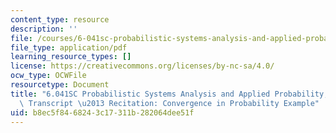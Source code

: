 ```yaml
---
content_type: resource
description: ''
file: /courses/6-041sc-probabilistic-systems-analysis-and-applied-probability-fall-2013/b8ec5f8468243c17311b282064dee51f_MIT6_041SCF13_Edit2_No33_Rec20_P3_ConvgProb2_300k.pdf
file_type: application/pdf
learning_resource_types: []
license: https://creativecommons.org/licenses/by-nc-sa/4.0/
ocw_type: OCWFile
resourcetype: Document
title: "6.041SC Probabilistic Systems Analysis and Applied Probability, Fall 2013\
  \ Transcript \u2013 Recitation: Convergence in Probability Example"
uid: b8ec5f84-6824-3c17-311b-282064dee51f
---
```

